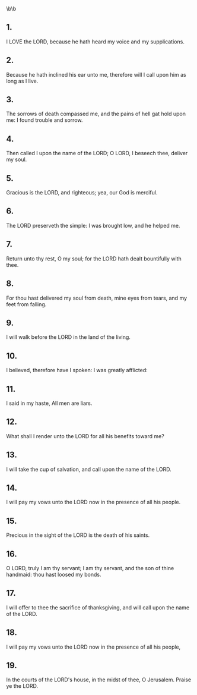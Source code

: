 \b\b
## 1.
I LOVE the LORD, because he hath heard my voice and my supplications.
## 2.
Because he hath inclined his ear unto me, therefore will I call upon him as long as I live.
## 3.
The sorrows of death compassed me, and the pains of hell gat hold upon me: I found trouble and sorrow.
## 4.
Then called I upon the name of the LORD; O LORD, I beseech thee, deliver my soul.
## 5.
Gracious is the LORD, and righteous; yea, our God is merciful.
## 6.
The LORD preserveth the simple: I was brought low, and he helped me.
## 7.
Return unto thy rest, O my soul; for the LORD hath dealt bountifully with thee.
## 8.
For thou hast delivered my soul from death, mine eyes from tears, and my feet from falling.
## 9.
I will walk before the LORD in the land of the living.
## 10.
I believed, therefore have I spoken: I was greatly afflicted:
## 11.
I said in my haste, All men are liars.
## 12.
What shall I render unto the LORD for all his benefits toward me?
## 13.
I will take the cup of salvation, and call upon the name of the LORD.
## 14.
I will pay my vows unto the LORD now in the presence of all his people.
## 15.
Precious in the sight of the LORD is the death of his saints.
## 16.
O LORD, truly I am thy servant; I am thy servant, and the son of thine handmaid: thou hast loosed my bonds.
## 17.
I will offer to thee the sacrifice of thanksgiving, and will call upon the name of the LORD.
## 18.
I will pay my vows unto the LORD now in the presence of all his people,
## 19.
In the courts of the LORD's house, in the midst of thee, O Jerusalem.  Praise ye the LORD.
